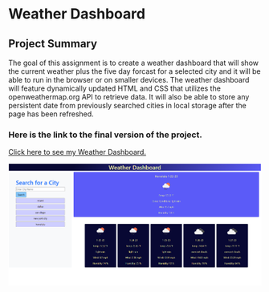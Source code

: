# Weather Dashboard

## Project Summary

The goal of this assignment is to create a weather dashboard that will show the current weather plus the five day forcast for a selected city and it will be able to run in the browser or on smaller devices. The weather dashboard will feature dynamically updated HTML and CSS that utilizes the openweathermap.org API to retrieve data. It will also be able to store any persistent date from previously searched cities in local storage after the page has been refreshed.

### Here is the link to the final version of the project.

[Click here to see my Weather Dashboard.](https://christopherrclark.github.io/weather-dashboard/)


![Click here is a screen shot of my Weather Dashboard](./assets/images/weather-dashboard-screenshot.png)
